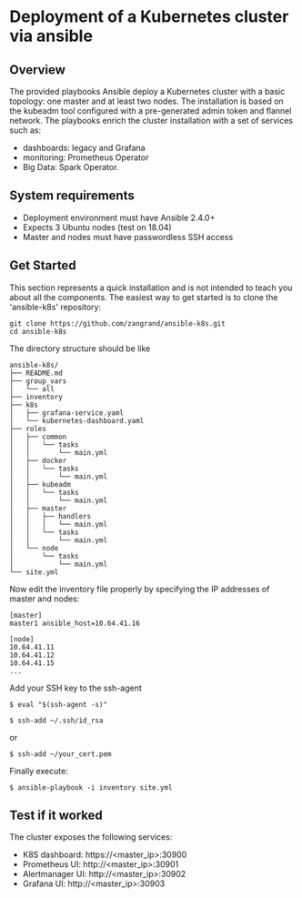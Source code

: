 # Deployment of a Kubernetes cluster via ansible

## Overview
The provided playbooks Ansible deploy a Kubernetes cluster with a basic topology: one master and at least two nodes.
The installation is based on the kubeadm tool configured with a pre-generated admin token and flannel network.
The playbooks enrich the cluster installation with a set of services such as:
- dashboards: legacy and Grafana
- monitoring: Prometheus Operator
- Big Data: Spark Operator.

## System requirements
- Deployment environment must have Ansible 2.4.0+
- Expects 3 Ubuntu nodes (test on 18.04)
- Master and nodes must have passwordless SSH access

## Get Started
This section represents a quick installation and is not intended to teach you about all the components. The easiest way to get started is to clone the 'ansible-k8s' repository:

```
git clone https://github.com/zangrand/ansible-k8s.git
cd ansible-k8s
```

The directory structure should be like

```
ansible-k8s/
├── README.md
├── group_vars
│   └── all
├── inventory
├── k8s
│   ├── grafana-service.yaml
│   └── kubernetes-dashboard.yaml
├── roles
│   ├── common
│   │   └── tasks
│   │       └── main.yml
│   ├── docker
│   │   └── tasks
│   │       └── main.yml
│   ├── kubeadm
│   │   └── tasks
│   │       └── main.yml
│   ├── master
│   │   ├── handlers
│   │   │   └── main.yml
│   │   └── tasks
│   │       └── main.yml
│   └── node
│       └── tasks
│           └── main.yml
└── site.yml
```

Now edit the inventory file properly by specifying the IP addresses of master and nodes:

```
[master]
master1 ansible_host=10.64.41.16

[node]
10.64.41.11
10.64.41.12
10.64.41.15
...
```

Add your SSH key to the ssh-agent

```
$ eval "$(ssh-agent -s)"

$ ssh-add ~/.ssh/id_rsa
```
or
```
$ ssh-add ~/your_cert.pem
```

Finally execute:

```
$ ansible-playbook -i inventory site.yml
```

## Test if it worked
The cluster exposes the following services:
- K8S dashboard: https://<master_ip>:30900
- Prometheus UI: http://<master_ip>:30901
- Alertmanager UI: http://<master_ip>:30902
- Grafana UI: http://<master_ip>:30903

